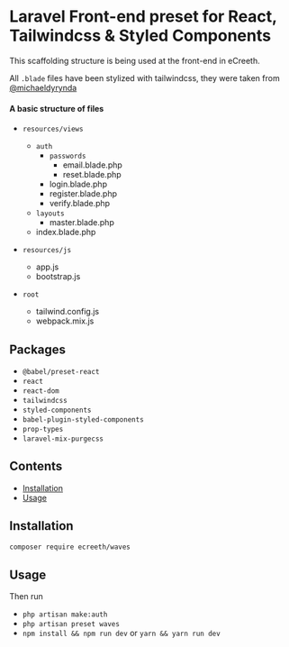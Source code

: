 # Laravel Front-end preset for React, Tailwindcss & Styled Components 

This scaffolding structure is being used at the front-end in eCreeth.

All `.blade` files have been stylized with tailwindcss, they were taken from [@michaeldyrynda](https://github.com/laravel-frontend-presets/tailwindcss)

#### A basic structure of files
- `resources/views`
  - `auth`
    - `passwords`
      - email.blade.php
      - reset.blade.php
    - login.blade.php
    - register.blade.php 
    - verify.blade.php
  - `layouts`
    - master.blade.php
  - index.blade.php
  
- `resources/js`
  - app.js
  - bootstrap.js
  
- `root`
  - tailwind.config.js
  - webpack.mix.js
## Packages
- `@babel/preset-react`
- `react`
- `react-dom`
- `tailwindcss`
- `styled-components`
- `babel-plugin-styled-components`
- `prop-types`
- `laravel-mix-purgecss`

## Contents

- [Installation](#installation)
- [Usage](#usage)

## Installation
```bash
composer require ecreeth/waves
```
## Usage
Then run 
- `php artisan make:auth` 
- `php artisan preset waves`
- `npm install && npm run dev` or `yarn && yarn run dev`

